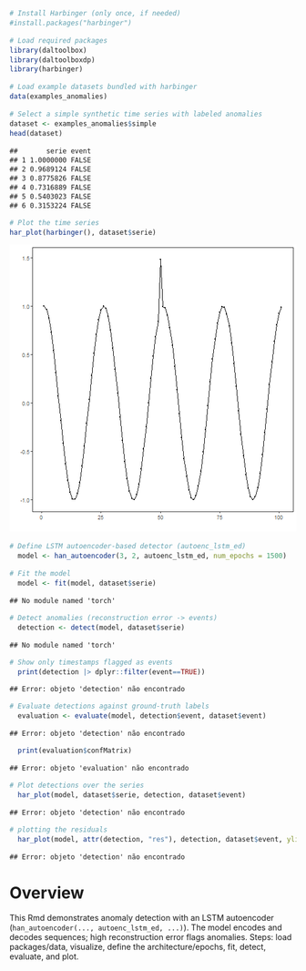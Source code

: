 
``` r
# Install Harbinger (only once, if needed)
#install.packages("harbinger")
```


``` r
# Load required packages
library(daltoolbox)
library(daltoolboxdp)
library(harbinger) 
```


``` r
# Load example datasets bundled with harbinger
data(examples_anomalies)
```


``` r
# Select a simple synthetic time series with labeled anomalies
dataset <- examples_anomalies$simple
head(dataset)
```

```
##       serie event
## 1 1.0000000 FALSE
## 2 0.9689124 FALSE
## 3 0.8775826 FALSE
## 4 0.7316889 FALSE
## 5 0.5403023 FALSE
## 6 0.3153224 FALSE
```


``` r
# Plot the time series
har_plot(harbinger(), dataset$serie)
```

![plot of chunk unnamed-chunk-5](fig/han_autoenc_lstm_ed/unnamed-chunk-5-1.png)


``` r
# Define LSTM autoencoder-based detector (autoenc_lstm_ed)
  model <- han_autoencoder(3, 2, autoenc_lstm_ed, num_epochs = 1500)
```


``` r
# Fit the model
  model <- fit(model, dataset$serie)
```

```
## No module named 'torch'
```


``` r
# Detect anomalies (reconstruction error -> events)
  detection <- detect(model, dataset$serie)
```

```
## No module named 'torch'
```


``` r
# Show only timestamps flagged as events
  print(detection |> dplyr::filter(event==TRUE))
```

```
## Error: objeto 'detection' não encontrado
```


``` r
# Evaluate detections against ground-truth labels
  evaluation <- evaluate(model, detection$event, dataset$event)
```

```
## Error: objeto 'detection' não encontrado
```

``` r
  print(evaluation$confMatrix)
```

```
## Error: objeto 'evaluation' não encontrado
```


``` r
# Plot detections over the series
  har_plot(model, dataset$serie, detection, dataset$event)
```

```
## Error: objeto 'detection' não encontrado
```

``` r
# plotting the residuals
  har_plot(model, attr(detection, "res"), detection, dataset$event, yline = attr(detection, "threshold"))
```

```
## Error: objeto 'detection' não encontrado
```
# Overview

This Rmd demonstrates anomaly detection with an LSTM autoencoder (`han_autoencoder(..., autoenc_lstm_ed, ...)`). The model encodes and decodes sequences; high reconstruction error flags anomalies. Steps: load packages/data, visualize, define the architecture/epochs, fit, detect, evaluate, and plot.
